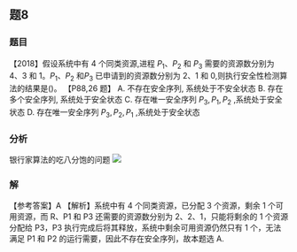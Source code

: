 ## 题8
### 题目
【2018】假设系统中有 4 个同类资源,进程 ${P}_{1}\text{、}{P}_{2}$ 和 ${P}_{3}$ 需要的资源数分别为 $4\text{、}3$ 和 $1。{P}_{1}\text{、}{P}_{2}$ 和${P}_{3}$ 已申请到的资源数分别为 2、1 和 0,则执行安全性检测算法的结果是()。 【P88,26 题】
A. 不存在安全序列, 系统处于不安全状态
B. 存在多个安全序列, 系统处于安全状态
C. 存在唯一安全序列 ${P}_{3},{P}_{1},{P}_{2}$ ,系统处于安全状态
D. 存在唯一安全序列 ${P}_{3},{P}_{2},{P}_{1}$ ,系统处于安全状态
### 分析
银行家算法的吃八分饱的问题
![](https://img.hwenyi.live/202411061409289.webp)
### 解
【参考答案】A
【解析】系统中有 4 个同类资源，已分配 3 个资源，剩余 1 个可用资源，而 R、P1 和 P3 还需要的资源数分别为 2、2、1，只能将剩余的 1 个资源分配给 P3，P3 执行完成后将其释放，系统中剩余可用资源仍然只有 1 个，无法满足 P1 和 P2 的运行需要，因此不存在安全序列，故本题选 A.